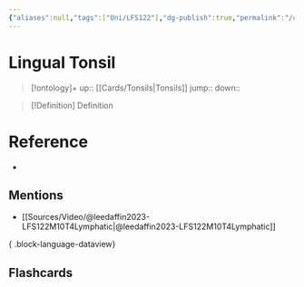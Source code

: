 ```yaml
---
{"aliases":null,"tags":["Uni/LFS122"],"dg-publish":true,"permalink":"/cards/lingual-tonsil/","dgPassFrontmatter":true}
---
```


# Lingual Tonsil

> [!ontology]+
> up:: [[Cards/Tonsils\|Tonsils]]
> jump:: 
> down:: 

> [!Definition] Definition
> 

# Reference
- 

## Mentions
- [[Sources/Video/@leedaffin2023-LFS122M10T4Lymphatic\|@leedaffin2023-LFS122M10T4Lymphatic]]

{ .block-language-dataview}

## Flashcards
